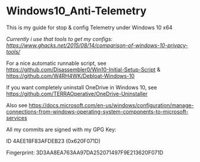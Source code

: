 # Windows10_Anti-Telemetry

This is my guide for stop & config Telemetry under Windows 10 x64  

*Currently i use that tools to get my configs: https://www.ghacks.net/2015/08/14/comparison-of-windows-10-privacy-tools/*

For a nice automatic runnable script, see https://github.com/Disassembler0/Win10-Initial-Setup-Script & https://github.com/W4RH4WK/Debloat-Windows-10

If you want completely uninstall OneDrive in Windows 10, see https://github.com/TERRAOperative/OneDrive-Uninstaller

Also see https://docs.microsoft.com/en-us/windows/configuration/manage-connections-from-windows-operating-system-components-to-microsoft-services

All my commits are signed with my GPG Key:

ID 4AEE18F83AFDEB23 (0x620F071D)

Fingerprint: 3D3AA8EA763AA97DA252071497F9E213620F071D
